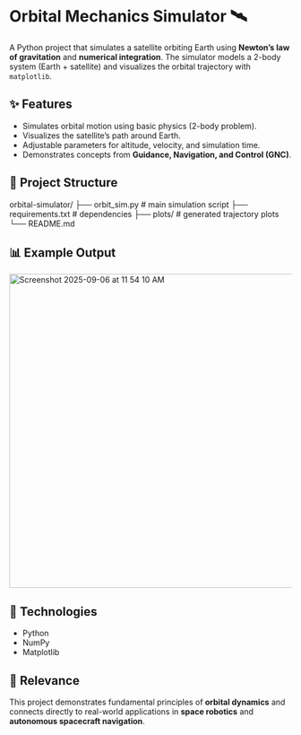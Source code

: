 
# Orbital Mechanics Simulator 🛰️

A Python project that simulates a satellite orbiting Earth using **Newton’s law of gravitation** and **numerical integration**. The simulator models a 2-body system (Earth + satellite) and visualizes the orbital trajectory with `matplotlib`.

## ✨ Features

* Simulates orbital motion using basic physics (2-body problem).
* Visualizes the satellite’s path around Earth.
* Adjustable parameters for altitude, velocity, and simulation time.
* Demonstrates concepts from **Guidance, Navigation, and Control (GNC)**.

## 📂 Project Structure


orbital-simulator/
 ├── orbit_sim.py          # main simulation script
 ├── requirements.txt      # dependencies
 ├── plots/                # generated trajectory plots
 └── README.md


## 📊 Example Output
<img width="592" height="560" alt="Screenshot 2025-09-06 at 11 54 10 AM" src="https://github.com/user-attachments/assets/9dc12959-ff1b-4e49-b941-78be9c21123c" />


## 🔧 Technologies

* Python
* NumPy
* Matplotlib

## 🌌 Relevance

This project demonstrates fundamental principles of **orbital dynamics** and connects directly to real-world applications in **space robotics** and **autonomous spacecraft navigation**.

